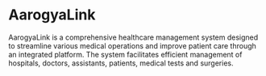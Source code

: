# AarogyaLink
AarogyaLink is a comprehensive healthcare management system designed to streamline various medical operations and improve patient care through an integrated platform. The system facilitates efficient management of hospitals, doctors, assistants, patients, medical tests and surgeries.
